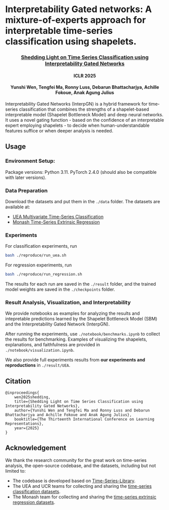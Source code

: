 # Interpretability Gated networks: A mixture-of-experts approach for interpretable time-series classification using shapelets.

<div align="center">
    <h3><a href="https://openreview.net/forum?id=n34taxF0TC">Shedding Light on Time Series Classification using Interpretability Gated Networks</a></h3>
    <h4>ICLR 2025</h4>
    <h4>Yunshi Wen, Tengfei Ma, Ronny Luss, Debarun Bhattacharjya, Achille Fokoue, Anak Agung Julius</h4>
</div>

Interpretability Gated Networks (InterpGN) is a hybrid framework for time-series classification that combines the strengths of a shapelet-based interpretable model (Shapelet Bottleneck Model) and deep neural networks. It uses a novel gating function - based on the confidence of an interpretable expert employing shapelets - to decide when human-understandable features suffice or when deeper analysis is needed. 


## Usage

### Environment Setup:

Package versions: Python 3.11. PyTorch 2.4.0 (should also be compatible with later versions).

### Data Preparation
Download the datasets and put them in the `./data` folder. The datasets are available at:
- [UEA Multivariate Time-Series Classification](https://timeseriesclassification.com/)
- [Monash Time-Series Extrinsic Regression](http://tseregression.org/)

### Experiments
For classification experiments, run 
```bash
bash ./reproduce/run_uea.sh
```

For regression experiments, run 
```bash
bash ./reproduce/run_regression.sh
```

The results for each run are saved in the `./result` folder, and the trained model weights are saved in the `./checkpoints` folder.

### Result Analysis, Visualization, and Interpretability

We provide notebooks as examples for analyzing the results and intepretable predictions learned by the Shapelet Bottleneck Model (SBM) and the Interpretability Gated Network (InterpGN).

After running the experiments, use `./notebook/benchmarks.ipynb` to collect the results for benchmarking. Examples of visualizing the shapelets, explanations, and faithfulness are provided in `./notebook/visualization.ipynb`.

We also provide full experiments results from **our experiments and reproductions** in `./result/UEA`.


## Citation
```
@inproceedings{
    wen2025shedding,
    title={Shedding Light on Time Series Classification using Interpretability Gated Networks},
    author={Yunshi Wen and Tengfei Ma and Ronny Luss and Debarun Bhattacharjya and Achille Fokoue and Anak Agung Julius},
    booktitle={The Thirteenth International Conference on Learning Representations},
    year={2025}
}
```

## Acknowledgement

We thank the research community for the great work on time-series analysis, the open-source codebase, and the datasets, including but not limited to:
- The codebase is developed based on [Time-Series-Library](https://github.com/thuml/Time-Series-Library).
- The UEA and UCR teams for collecting and sharing the [time-series classification datasets](https://timeseriesclassification.com/).
- The Monash team for collecting and sharing the [time-series extrinsic regression datasets](http://tseregression.org/).